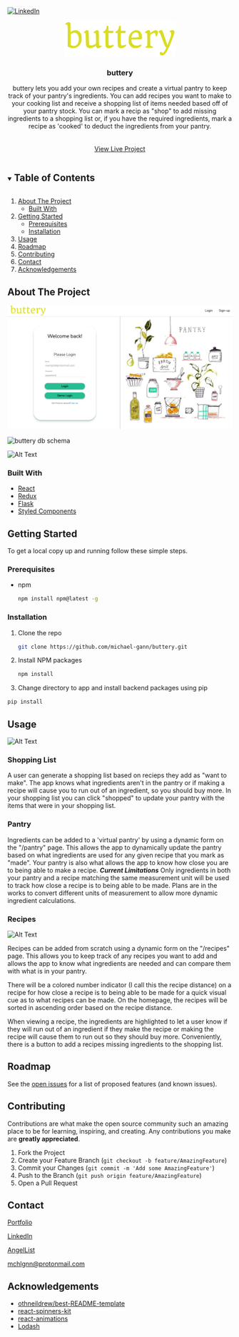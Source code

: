 <!--
*** Thanks for checking out the Best-README-Template. If you have a suggestion
*** that would make this better, please fork the repo and create a pull request
*** or simply open an issue with the tag "enhancement".
*** Thanks again! Now go create something AMAZING! :D
***
***
***
*** To avoid retyping too much info. Do a search and replace for the following:
*** github_username, buttery, twitter_handle, email, project_title, project_description
-->

<!-- PROJECT SHIELDS -->
<!--
*** I'm using markdown "reference style" links for readability.
*** Reference links are enclosed in brackets [ ] instead of parentheses ( ).
*** See the bottom of this document for the declaration of the reference variables
*** for contributors-url, forks-url, etc. This is an optional, concise syntax you may use.
*** https://www.markdownguide.org/basic-syntax/#reference-style-links
-->
<!-- [![Contributors][contributors-shield]][contributors-url] -->
<!-- [![Forks][forks-shield]][forks-url] -->

<!-- [![Stargazers][stars-shield]][stars-url] -->
<!-- [![Issues][issues-shield]][issues-url] -->
<!-- [![MIT License][license-shield]][license-url] -->
[![LinkedIn][linkedin-shield]][linkedin-url]

<!-- PROJECT LOGO -->

<!-- <br /> -->
<p align="center">
  <a href="https://github.com/michael-gann/buttery">
    <img src="images/buttery-logo-png.png" alt="Logo" width="250" height="80">
  </a>

  <h3 align="center">buttery</h3>

  <p align="center">
    buttery lets you add your own recipes and create a virtual pantry to keep
    track of your pantry's ingredients. You can add recipes you want to make to
    your cooking list and receive a shopping list of items needed based off of
    your pantry stock. You can mark a recip as "shop" to add missing
    ingredients to a shopping list or, if you have the required ingredients,
    mark a recipe as 'cooked' to deduct the ingredients from your pantry.
    <br />
    <!-- <a href="https://github.com/michael-gann/buttery"><strong>Explore the docs »</strong></a> -->
    <br />
    <br />
    <a href="https://buttery.herokuapp.com/">View Live Project</a>
    <!-- · -->
    <!-- <a href="https://github.com/michael-gann/buttery/issues">Report Bug</a> -->
    <!-- · -->
    <!-- <a href="https://github.com/michael-gann/buttery/issues">Request Feature</a> -->
  </p>
</p>

<!-- TABLE OF CONTENTS -->
<details open="open">
  <summary><h2 style="display: inline-block">Table of Contents</h2></summary>
  <ol>
    <li>
      <a href="#about-the-project">About The Project</a>
      <ul>
        <li><a href="#built-with">Built With</a></li>
      </ul>
    </li>
    <li>
      <a href="#getting-started">Getting Started</a>
      <ul>
        <li><a href="#prerequisites">Prerequisites</a></li>
        <li><a href="#installation">Installation</a></li>
      </ul>
    </li>
    <li><a href="#usage">Usage</a></li>
    <li><a href="#roadmap">Roadmap</a></li>
    <li><a href="#contributing">Contributing</a></li>
    <li><a href="#contact">Contact</a></li>
    <li><a href="#acknowledgements">Acknowledgements</a></li>
  </ol>
</details>

<!-- ABOUT THE PROJECT -->
## About The Project

[![buttery screen shot](images/screenshot.png)](https://buttery.herokuapp.com)

![buttery db schema](https://i.imgur.com/kdGlheD.pnga)

![Alt Text](https://media.giphy.com/media/ClZZPi3QXgXXoNRyyG/giphy.gif)

### Built With

* [React](https://reactjs.org/)
* [Redux](https://redux.js.org/)
* [Flask](https://flask.palletsprojects.com/en/1.1.x/)
* [Styled Components](https://styled-components.com/)

<!-- GETTING STARTED -->
## Getting Started

To get a local copy up and running follow these simple steps.

### Prerequisites

* npm

  ```sh
  npm install npm@latest -g
  ```

### Installation

1. Clone the repo

   ```sh
   git clone https://github.com/michael-gann/buttery.git
   ```

2. Install NPM packages

   ```sh
   npm install
   ```

3. Change directory to app and install backend packages using pip

  ```sh
  pip install
  ```

<!-- USAGE EXAMPLES -->
## Usage

![Alt Text](https://media.giphy.com/media/ClZZPi3QXgXXoNRyyG/giphy.gif)

### Shopping List

A user can generate a shopping list based on recieps they add as "want to make". The app knows what ingredients aren't in the pantry or if making a recipe will cause you to run out of an ingredient, so you should buy more. In your shopping list you can click "shopped" to update your pantry with the items that were in your shopping list.

### Pantry

Ingredients can be added to a 'virtual pantry' by using a dynamic form on the "/pantry" page. This allows the app to dynamically update the pantry based on what ingredients are used for any given recipe that you mark as "made". Your pantry is also what allows the app to know how close you are to being able to make a recipe.
***Current Limitations***
Only ingredients in both your pantry and a recipe  matching the same measurement unit will be used to track how close a recipe is to being able to be made. Plans are in the works to convert different units of measurement to allow more dynamic ingredient calculations.

### Recipes

![Alt Text](https://media.giphy.com/media/YHw43U1Q8k6mSHg8Dy/giphy.gif)

Recipes can be added from scratch using a dynamic form on the "/recipes" page. This allows you to keep track of any recipes you want to add and allows the app to know what ingredients are needed and can compare them with what is in your pantry.

There will be a colored number indicator (I call this the recipe distance) on a recipe for how close a recipe is to being able to be made for a quick visual cue as to what recipes can be made. On the homepage, the recipes will be sorted in ascending order based on the recipe distance.

When viewing a recipe, the ingredients are highlighted to let a user know if they will run out of an ingredient if they make the recipe or making the recipe will cause them to run out so they should buy more. Conveniently, there is a button to add a recipes missing ingredients to the shopping list.

<!-- ROADMAP -->
## Roadmap

See the [open issues](https://github.com/michael-gann/buttery/issues) for a list of proposed features (and known issues).

<!-- CONTRIBUTING -->
## Contributing

Contributions are what make the open source community such an amazing place to be for learning, inspiring, and creating. Any contributions you make are **greatly appreciated**.

1. Fork the Project
2. Create your Feature Branch (`git checkout -b feature/AmazingFeature`)
3. Commit your Changes (`git commit -m 'Add some AmazingFeature'`)
4. Push to the Branch (`git push origin feature/AmazingFeature`)
5. Open a Pull Request

<!-- LICENSE -->
<!-- CONTACT -->
## Contact

[Portfolio](https://michael-gann.github.io/michael-gann.github.io/)

[LinkedIn](https://www.linkedin.com/in/michael-gann-1a2161201/)

[AngelList](https://angel.co/u/michael-gann-1)

mchlgnn@protonmail.com

<!-- ACKNOWLEDGEMENTS -->
## Acknowledgements

* [othneildrew/best-README-template](https://github.com/othneildrew/Best-README-Template)
* [react-spinners-kit](https://www.npmjs.com/package/react-spinners-kit)
* [react-animations](https://github.com/FormidableLabs/react-animations)
* [Lodash](https://lodash.com/)

<!-- MARKDOWN LINKS & IMAGES -->
<!-- https://www.markdownguide.org/basic-syntax/#reference-style-links -->
[contributors-shield]: https://img.shields.io/github/contributors/michael-gann/repo.svg?style=for-the-badge
[contributors-url]: https://github.com/michael-gann/buttery/graphs/contributors
[forks-shield]: https://img.shields.io/github/forks/michael-gann/repo.svg?style=for-the-badge
[forks-url]: https://github.com/michael-gann/repo/network/members
[stars-shield]: https://img.shields.io/github/stars/michael-gann/buttery.svg?style=for-the-badge
[stars-url]: https://github.com/michael-gann/buttery/stargazers
[issues-shield]: https://img.shields.io/github/issues/michael-gann/repo.svg?style=for-the-badge
[issues-url]: https://github.com/michael-gann/buttery/issues
[license-shield]: https://img.shields.io/github/license/michael-gann/repo.svg?style=for-the-badge
[license-url]: https://github.com/michael-gann/repo/blob/master/LICENSE.txt
[linkedin-shield]: https://img.shields.io/badge/-LinkedIn-black.svg?style=for-the-badge&logo=linkedin&colorB=555
[linkedin-url]: https://www.linkedin.com/in/michael-gann-1a2161201/
[react-url]: https://img.shields.io/badge/react
